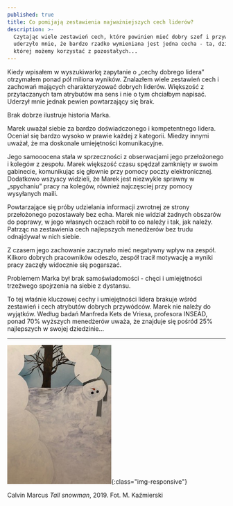 ```yaml
---
published: true
title: Co pomijają zestawienia najważniejszych cech liderów?
description: >-
  Czytając wiele zestawień cech, które powinien mieć dobry szef i przywódca
  uderzyło mnie, że bardzo rzadko wymieniana jest jedna cecha - ta, dzięki
  której możemy korzystać z pozostałych...
---
```



Kiedy wpisałem w wyszukiwarkę zapytanie o „cechy dobrego lidera” otrzymałem ponad pół miliona wyników. Znalazłem wiele zestawień cech i zachowań mających charakteryzować dobrych liderów. Większość z przytaczanych tam atrybutów ma sens i nie o tym chciałbym napisać. Uderzył mnie jednak pewien powtarzający się brak. 

Brak dobrze ilustruje historia Marka.

Marek uważał siebie za bardzo doświadczonego i kompetentnego lidera. Oceniał się bardzo wysoko w prawie każdej z kategorii. Miedzy innymi uważał, że ma doskonale umiejętności komunikacyjne. 

Jego samooocena stała w sprzeczności z obserwacjami jego przełożonego i kolegów z zespołu.  Marek większość czasu spędzał zamknięty w swoim gabinecie, komunikując się głownie przy pomocy poczty elektronicznej. Dodatkowo wszyscy widzieli, że Marek jest niezwykle sprawny w „spychaniu” pracy na kolegów, również najczęsciej przy pomocy wysyłanych maili.

Powtarzające się próby udzielania informacji zwrotnej ze strony przełożonego pozostawały bez echa.
Marek nie widział żadnych obszarów do poprawy, w jego własnych oczach robił to co należy i tak, jak należy. Patrząc na zestawienia cech najlepszych menedżerów bez trudu odnajdywał w nich siebie.

Z czasem jego zachowanie zaczynało mieć negatywny wpływ na zespół. Kilkoro dobrych pracowników odeszło, zespół tracił motywację a wyniki pracy zaczęły widocznie się pogarszać.

Problemem Marka był brak samoświadomości - chęci i umiejętności trzeźwego spojrzenia na siebie z dystansu.

To tej właśnie kluczowej cechy i umiejętności lidera brakuje wśród zestawień i cech atrybutów dobrych przywódców.
Marek nie należy do wyjątków. Według badań Manfreda Kets de Vriesa, profesora INSEAD, ponad 70% wyższych menedżerów uważa, że znajduje się pośród 25% najlepszych w swojej dziedzinie...

---

![snowman](/assets/images/snowman.jpg){:class="img-responsive"}

Calvin Marcus *Tall snowman*, 2019. Fot. M. Kaźmierski
